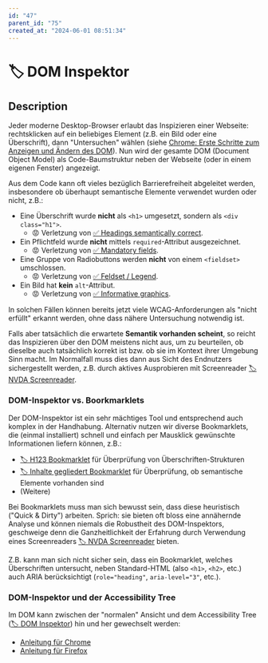 ```yaml
---
id: "47"
parent_id: "75"
created_at: "2024-06-01 08:51:34"
---
```


# 🏷️ DOM Inspektor

## Description

Jeder moderne Desktop-Browser erlaubt das Inspizieren einer Webseite: rechtsklicken auf ein beliebiges Element (z.B. ein Bild oder eine Überschrift), dann "Untersuchen" wählen (siehe [Chrome: Erste Schritte zum Anzeigen und Ändern des DOM](https://developer.chrome.com/docs/devtools/dom)). Nun wird der gesamte DOM (Document Object Model) als Code-Baumstruktur neben der Webseite (oder in einem eigenen Fenster) angezeigt.

Aus dem Code kann oft vieles bezüglich Barrierefreiheit abgeleitet werden, insbesondere ob überhaupt semantische Elemente verwendet wurden oder nicht, z.B.:

- Eine Überschrift wurde **nicht** als `<h1>` umgesetzt, sondern als `<div class="h1">`.
    - 😡 Verletzung von [✅ Headings semantically correct](/en/wcag/1.3.1a-headings-structure/headings-semantically-correct).
- Ein Pflichtfeld wurde **nicht** mittels `required`-Attribut ausgezeichnet.
    - 😡 Verletzung von [✅ Mandatory fields](/en/wcag/3.3.2-labels-or-instructions/mandatory-fields).
- Eine Gruppe von Radiobuttons werden **nicht** von einem `<fieldset>` umschlossen.
    - 😡 Verletzung von [✅ Feldset / Legend](/en/wcag/1.3.1c-forms-labels-and-fieldsets/feldset-legend).
- Ein Bild hat **kein** `alt`-Attribut.
    - 😡 Verletzung von [✅ Informative graphics](/en/wcag/1.1.1-non-text-content/informative-graphics).

In solchen Fällen können bereits jetzt viele WCAG-Anforderungen als "nicht erfüllt" erkannt werden, ohne dass nähere Untersuchung notwendig ist.

Falls aber tatsächlich die erwartete **Semantik vorhanden scheint**, so reicht das Inspizieren über den DOM meistens nicht aus, um zu beurteilen, ob dieselbe auch tatsächlich korrekt ist bzw. ob sie im Kontext ihrer Umgebung Sinn macht. Im Normalfall muss dies dann aus Sicht des Endnutzers sichergestellt werden, z.B. durch aktives Ausprobieren mit Screenreader [🏷️ NVDA Screenreader](/en/tags/werkzeuge/screenreader/desktop-screenreader/nvda-screenreader).

### DOM-Inspektor vs. Boorkmarklets

Der DOM-Inspektor ist ein sehr mächtiges Tool und entsprechend auch komplex in der Handhabung. Alternativ nutzen wir diverse Bookmarklets, die (einmal installiert) schnell und einfach per Mausklick gewünschte Informationen liefern können, z.B.:

- [🏷️ H123 Bookmarklet](/en/tags/werkzeuge/bookmarklets/h123-bookmarklet) für Überprüfung von Überschriften-Strukturen
- [🏷️ Inhalte gegliedert Bookmarklet](/en/tags/werkzeuge/bookmarklets/inhalte-gegliedert-bookmarklet) für Überprüfung, ob semantische Elemente vorhanden sind
- (Weitere)

Bei Bookmarklets muss man sich bewusst sein, dass diese heuristisch ("Quick & Dirty") arbeiten. Sprich: sie bieten oft bloss eine annähernde Analyse und können niemals die Robustheit des DOM-Inspektors, geschweige denn die Ganzheitlichkeit der Erfahrung durch Verwendung eines Screenreaders [🏷️ NVDA Screenreader](/en/tags/werkzeuge/screenreader/desktop-screenreader/nvda-screenreader) bieten.

Z.B. kann man sich nicht sicher sein, dass ein Bookmarklet, welches Überschriften untersucht, neben Standard-HTML (also `<h1>`, `<h2>`, etc.) auch ARIA berücksichtigt (`role="heading"`, `aria-level="3"`, etc.).

### DOM-Inspektor und der Accessibility Tree

Im DOM kann zwischen der "normalen" Ansicht und dem Accessibility Tree ([🏷️ DOM Inspektor](/en/tags/document-object-model-dom/dom-inspektor)) hin und her gewechselt werden:

- [Anleitung für Chrome](https://developer.chrome.com/blog/full-accessibility-tree?hl=de)
- [Anleitung für Firefox](https://firefox-source-docs.mozilla.org/devtools-user/accessibility_inspector/index.html)